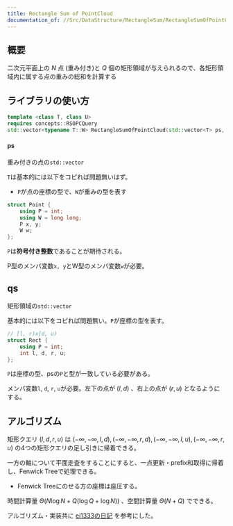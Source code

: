 ```yaml
---
title: Rectangle Sum of PointCloud
documentation_of: //Src/DataStructure/RectangleSum/RectangleSumOfPointCloud.hpp
---
```


## 概要

二次元平面上の $N$ 点 (重み付き)と $Q$ 個の矩形領域が与えられるので、各矩形領域内に属する点の重みの総和を計算する

## ライブラリの使い方

```cpp
template <class T, class U>
requires concepts::RSOPCQuery
std::vector<typename T::W> RectangleSumOfPointCloud(std::vector<T> ps, std::vector<U> qs) {
```

#### ps

重み付きの点の`std::vector`

`T`は基本的には以下をコピれば問題無いはず。

- `P`が点の座標の型で、`W`が重みの型を表す

```cpp
struct Point {
    using P = int; 
    using W = long long;
    P x, y;
    W w;
};
```

`P`は**符号付き整数**であることが期待される。

P型のメンバ変数`x, y`とW型のメンバ変数`w`が必要。

## qs

矩形領域の`std::vector`

基本的には以下をコピれば問題無い。`P`が座標の型を表す。

```cpp
// [l, r)x[d, u)
struct Rect {
    using P = int;
    int l, d, r, u;
};
```

`P`は座標の型、psの`P`と型が一致している必要がある。

メンバ変数`l`, `d`, `r`, `u`が必要。左下の点が $(l, d)$ 、右上の点が $(r, u)$ となるようにする。

## アルゴリズム

矩形クエリ $(l, d, r, u)$ は $(-\infty, -\infty, l, d), (-\infty, -\infty, r, d), (-\infty, -\infty, l, u), (-\infty, -\infty, r, u)$ の4つの矩形クエリの足し引きに帰着できる。

一方の軸について平面走査をすることにすると、一点更新・prefix和取得に帰着し、Fenwick Treeで処理できる。

- Fenwick Treeにのせる方の座標は座圧する。

時間計算量 $\Theta (N\log N + Q(\log Q + \log N))$ 、空間計算量 $\Theta (N + Q)$ でできる。

アルゴリズム・実装共に [ei1333の日記](https://ei1333.hateblo.jp/entry/2022/06/10/022355) を参考にした。
